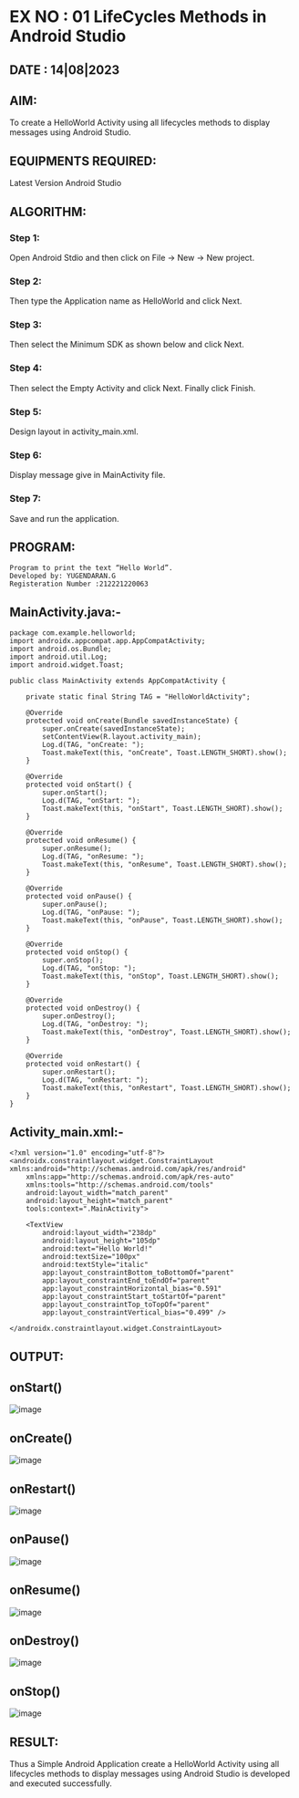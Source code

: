 # EX NO : 01  LifeCycles Methods in Android Studio 

## DATE : 14|08|2023 

## AIM:

To create a HelloWorld Activity using all lifecycles methods to display messages using Android Studio.

## EQUIPMENTS REQUIRED:

Latest Version Android Studio

## ALGORITHM:

### Step 1: 
Open Android Stdio and then click on File -> New -> New project.

### Step 2: 
Then type the Application name as HelloWorld and click Next. 

### Step 3: 
Then select the Minimum SDK as shown below and click Next.

### Step 4: 
Then select the Empty Activity and click Next. Finally click Finish.

### Step 5: 
Design layout in activity_main.xml.

### Step 6: 
Display message give in MainActivity file.

### Step 7: 
Save and run the application.

## PROGRAM:
```
Program to print the text “Hello World”.
Developed by: YUGENDARAN.G
Registeration Number :212221220063
```
## MainActivity.java:-
```
package com.example.helloworld;
import androidx.appcompat.app.AppCompatActivity;
import android.os.Bundle;
import android.util.Log;
import android.widget.Toast;

public class MainActivity extends AppCompatActivity {

    private static final String TAG = "HelloWorldActivity";

    @Override
    protected void onCreate(Bundle savedInstanceState) {
        super.onCreate(savedInstanceState);
        setContentView(R.layout.activity_main);
        Log.d(TAG, "onCreate: ");
        Toast.makeText(this, "onCreate", Toast.LENGTH_SHORT).show();
    }

    @Override
    protected void onStart() {
        super.onStart();
        Log.d(TAG, "onStart: ");
        Toast.makeText(this, "onStart", Toast.LENGTH_SHORT).show();
    }

    @Override
    protected void onResume() {
        super.onResume();
        Log.d(TAG, "onResume: ");
        Toast.makeText(this, "onResume", Toast.LENGTH_SHORT).show();
    }

    @Override
    protected void onPause() {
        super.onPause();
        Log.d(TAG, "onPause: ");
        Toast.makeText(this, "onPause", Toast.LENGTH_SHORT).show();
    }

    @Override
    protected void onStop() {
        super.onStop();
        Log.d(TAG, "onStop: ");
        Toast.makeText(this, "onStop", Toast.LENGTH_SHORT).show();
    }

    @Override
    protected void onDestroy() {
        super.onDestroy();
        Log.d(TAG, "onDestroy: ");
        Toast.makeText(this, "onDestroy", Toast.LENGTH_SHORT).show();
    }

    @Override
    protected void onRestart() {
        super.onRestart();
        Log.d(TAG, "onRestart: ");
        Toast.makeText(this, "onRestart", Toast.LENGTH_SHORT).show();
    }
}

```
## Activity_main.xml:-
```
<?xml version="1.0" encoding="utf-8"?>
<androidx.constraintlayout.widget.ConstraintLayout xmlns:android="http://schemas.android.com/apk/res/android"
    xmlns:app="http://schemas.android.com/apk/res-auto"
    xmlns:tools="http://schemas.android.com/tools"
    android:layout_width="match_parent"
    android:layout_height="match_parent"
    tools:context=".MainActivity">

    <TextView
        android:layout_width="238dp"
        android:layout_height="105dp"
        android:text="Hello World!"
        android:textSize="100px"
        android:textStyle="italic"
        app:layout_constraintBottom_toBottomOf="parent"
        app:layout_constraintEnd_toEndOf="parent"
        app:layout_constraintHorizontal_bias="0.591"
        app:layout_constraintStart_toStartOf="parent"
        app:layout_constraintTop_toTopOf="parent"
        app:layout_constraintVertical_bias="0.499" />

</androidx.constraintlayout.widget.ConstraintLayout>
```

## OUTPUT:

## onStart()
![image](https://github.com/NaveenKumar-008/Mobile-Application-Development/assets/128135244/8cba54f1-6212-4df0-bcdb-f63968180a8c)

## onCreate()
![image](https://github.com/NaveenKumar-008/Mobile-Application-Development/assets/128135244/9cb0a129-1e6e-4070-9d46-e883a3c5ffa8)

## onRestart()
![image](https://github.com/NaveenKumar-008/Mobile-Application-Development/assets/128135244/65457888-9a0f-453c-a7f0-238718ce93b3)

## onPause()
![image](https://github.com/NaveenKumar-008/Mobile-Application-Development/assets/128135244/65590a7f-907f-4322-a343-e0e9dfb07f04)

## onResume()
![image](https://github.com/NaveenKumar-008/Mobile-Application-Development/assets/128135244/54f82a3d-ab7a-4122-9c62-8465d6c1271f)

## onDestroy()
![image](https://github.com/NaveenKumar-008/Mobile-Application-Development/assets/128135244/832d0445-3278-48e4-b718-7f0c030f73d1)

## onStop()
![image](https://github.com/NaveenKumar-008/Mobile-Application-Development/assets/128135244/3e74dfc3-82a2-4c4e-86f4-1361d8b499ed)

## RESULT:
Thus a Simple Android Application create a HelloWorld Activity using all lifecycles methods to display messages using Android Studio is developed and executed successfully.
